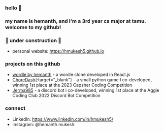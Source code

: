 ### hello 👋
### my name is hemanth, and i'm a 3rd year cs major at tamu. welcome to my github!


### 🚧 under construction 🚧
- personal website: https://hmukesh5.github.io

### projects on this github
- <a href="http://github.com/hmukesh5/wordle-clone" target="_blank">wordle by hemanth</a> - a wordle clone developed in React.js
- [ChoreDash](https://github.com/prknezek/ChoreDash){:target="_blank"} - a small python game I co-developed, winning 1st place at the 2023 Capsher Coding Competition
- [Jerma985](https://github.com/prknezek/Jerma985Bot) - a discord bot i co-developed, winning 1st place at the Aggie Coding Club 2022 Discord Bot Competition

### connect  
- LinkedIn: https://www.linkedin.com/in/hmukesh5/
- Instagram: @hemanth.mukesh
